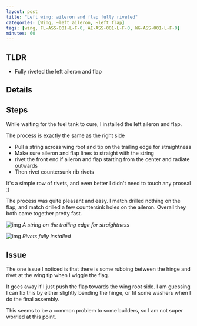 ```yaml
---
layout: post
title: "Left wing: aileron and flap fully riveted"
categories: [Wing, ~left_aileron, ~left_flap]
tags: [wing, FL-ASS-001-L-F-0, AI-ASS-001-L-F-0, WG-ASS-001-L-F-0]
minutes: 60
---
```


## TLDR

- Fully riveted the left aileron and flap

## Details

## Steps

While waiting for the fuel tank to cure, I installed the left aileron and flap.

The process is exactly the same as the right side

- Pull a string across wing root and tip on the trailing edge for straightness
- Make sure aileron and flap lines to straight with the string
- rivet the front end if aileron and flap starting from the center and radiate outwards
- Then rivet countersunk rib rivets

It's a simple row of rivets, and even better I didn't need to touch any proseal :)

The process was quite pleasant and easy. I match drilled nothing on the flap, and match drilled a few countersink holes on the aileron. Overall they both came together pretty fast.

![img](https://lh3.googleusercontent.com/pw/AP1GczNcLzCaC7-1E3rd8-W3hXaRfW8QlkDBf0IuL6kn4OKsW750u_5Eb6Blexkh8YyYRgbfx4mehBS8_BMuOirL72ZGzTP3XOfMk41MqezDva2TEvkMmY7_ouiwpqDG3857_DuhXi7IT5UzFezOAxB8qweNeg=w2174-h2888-s-no-gm?authuser=3)
_A string on the trailing edge for straightness_

![img](https://lh3.googleusercontent.com/pw/AP1GczNw6ZEJDNTpu0WIAV2zaecHHdzvonKZ4S7CIFaS2qf_j5IqizZ2c74vNXFoRUeWKbWDCyTAUOiX0AItJyST6c7HbiqY2-x7FVyDrb2nczdyrWJyvnQqD3fm16wAj6TwXJsNhryFAT_tuHsmYXSPaEW7nw=w3836-h2888-s-no-gm?authuser=3)
_Rivets fully installed_

## Issue

The one issue I noticed is that there is some rubbing between the hinge and rivet at the wing tip when I wiggle the flag.

It goes away if I just push the flap towards the wing root side. I am guessing I can fix this by either slightly bending the hinge, or fit some washers when I do the final assembly.

This seems to be a common problem to some builders, so I am not super worried at this point.
